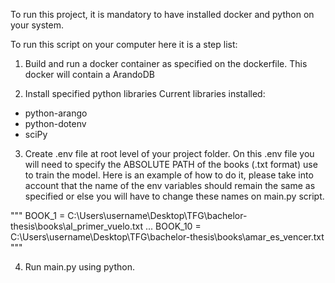 To run this project, it is mandatory to have installed docker and python on your system.

To run this script on your computer here it is a step list:

1. Build and run a docker container as specified on the dockerfile. This docker will contain a ArandoDB

2. Install specified python libraries
Current libraries installed:
- python-arango
- python-dotenv
- sciPy

3. Create .env file at root level of your project folder. On this .env file you will need to specify the ABSOLUTE PATH of the books (.txt format)
use to train the model. Here is an example of how to do it, please take into account that the name of the env variables should remain the same as 
specified or else you will have to change these names on main.py script.

"""
BOOK_1 = C:\Users\username\Desktop\TFG\bachelor-thesis\books\al_primer_vuelo.txt
...
BOOK_10 = C:\Users\username\Desktop\TFG\bachelor-thesis\books\amar_es_vencer.txt
"""

4. Run main.py using python. 
